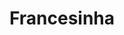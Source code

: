 ---
layout: post
title: "Francesinha"
description: "Vegan kebab with jaca or pleurothus"
image: "/assets/img/francesinha.jpg"
ingredients: >
  A banana is an edible fruit – botanically a berry – produced by several
  kinds of large herbaceous flowering plants in the genus Musa.
recipe: >
  In some countries, bananas used for cooking may be called "plantains",
  distinguishing them from dessert bananas. The fruit is variable in size,
  color, and firmness, but is usually elongated and curved, with soft
  flesh rich in starch covered with a rind, which may be green, yellow,
  red, purple, or brown when ripe.
---